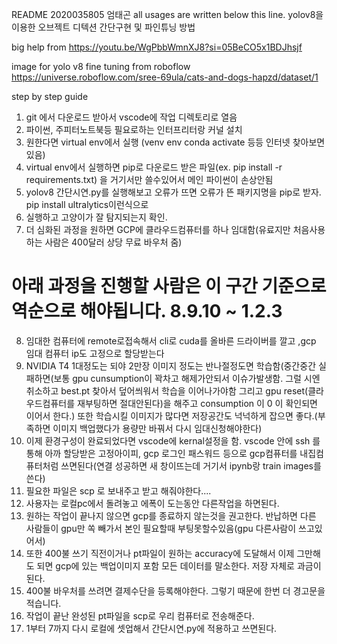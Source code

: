 README 2020035805 엄태곤
all usages are written below this line.
yolov8을이용한 오브젝트 디텍션 간단구현 및 파인튜닝 방법

big help from 
https://youtu.be/WgPbbWmnXJ8?si=05BeCO5x1BDJhsjf

image for yolo v8 fine tuning from roboflow
https://universe.roboflow.com/sree-69ula/cats-and-dogs-hapzd/dataset/1

step by step guide
1. git 에서 다운로드 받아서 vscode에 작업 디렉토리로 열음
2. 파이썬, 주피터노트북등 필요로하는 인터프리터랑 커널 설치
3. 원한다면 virtual env에서 실행 (venv env conda activate 등등 인터넷 찾아보면 있음)
4. virtual env에서 실행하면 pip로 다운로드 받은 파일(ex. pip install -r requirements.txt) 을 거기서만 쓸수있어서 메인 파이썬이 손상안됨
5. yolov8 간단시연.py를 실행해보고 오류가 뜨면 오류가 뜬 패키지명을 pip로 받자. pip install ultralytics이런식으로
6. 실행하고 고양이가 잘 탐지되는지 확인.
7. 더 심화된 과정을 원하면 GCP에 클라우드컴퓨터를 하나 임대함(유료지만 처음사용하는 사람은 400달러 상당 무료 바우처 줌)
# 아래 과정을 진행할 사람은 이 구간 기준으로 역순으로 해야됩니다. 8.9.10 ~ 1.2.3
8. 임대한 컴퓨터에 remote로접속해서 cli로 cuda를 올바른 드라이버를 깔고 ,gcp 임대 컴퓨터 ip도 고정으로 할당받는다
9. NVIDIA T4 1대정도는 되야 2만장 이미지 정도는 반나절정도면 학습함(중간중간 실패하면(보통 gpu cunsumption이 꽉차고 해제가안되서 이슈가발생함. 그럴 시엔 취소하고 best.pt 찾아서 덮어씌워서 학습을 이어나가야함 그리고 gpu reset(클라우드컴퓨터를 재부팅하면 절대안된다)을 해주고 consumption 이 0 이 확인되면 이어서 한다.) 또한 학습시킬 이미지가 많다면 저장공간도 넉넉하게 잡으면 좋다.(부족하면 이미지 백업했다가 용량만 바꿔서 다시 임대신청해야한다)
10. 이제 환경구성이 완료되었다면 vscode에 kernal설정을 함. vscode 안에 ssh 를 통해 아까 할당받은 고정아이피, gcp 로그인 패스워드 등으로 gcp컴퓨터를 내집컴퓨터처럼 쓰면된다(연결 성공하면 새 창이뜨는데 거기서 ipynb랑 train images를 쓴다)
11. 필요한 파일은 scp 로 보내주고 받고 해줘야한다....
12. 사용자는 로컬pc에서 돌려놓고 에폭이 도는동안 다른작업을 하면된다.
13. 원하는 작업이 끝나지 않으면 gcp를 종료하지 않는것을 권고한다. 반납하면 다른 사람들이 gpu만 쏙 빼가서 본인 필요할때 부팅못할수있음(gpu 다른사람이 쓰고있어서)
14. 또한 400불 쓰기 직전이거나 pt파일이 원하는 accuracy에 도달해서 이제 그만해도 되면 gcp에 있는 백업이미지 포함 모든 데이터를 말소한다. 저장 자체로 과금이 된다.
15. 400불 바우처를 쓰려면 결제수단을 등록해야한다. 그렇기 때문에 한번 더 경고문을 적습니다.
16. 작업이 끝난 완성된 pt파일을 scp로 우리 컴퓨터로 전송해준다.
17. 1부터 7까지 다시 로컬에 셋업해서 간단시연.py에 적용하고 쓰면된다.



